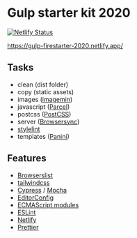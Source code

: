 # Gulp starter kit 2020

[![Netlify Status](https://api.netlify.com/api/v1/badges/9f6f1057-2ce5-44f6-9b4a-47430a9bb5c8/deploy-status)](https://app.netlify.com/sites/gulp-firestarter-2020/deploys)

https://gulp-firestarter-2020.netlify.app/

## Tasks

-   clean (dist folder)
-   copy (static assets)
-   images ([imagemin](https://www.npmjs.com/package/imagemin))
-   javascript ([Parcel](https://parceljs.org/))
-   postcss ([PostCSS](https://www.npmjs.com/package/postcss))
-   server ([Browsersync](https://www.npmjs.com/package/browser-sync))
-   [stylelint](https://www.npmjs.com/package/stylelint)
-   templates ([Panini](https://www.npmjs.com/package/panini))

## Features

-   [Browserslist](https://github.com/browserslist/browserslist)
-   [tailwindcss](https://tailwindcss.com/)
-   [Cypress](https://www.cypress.io) / [Mocha](https://mochajs.org)
-   [EditorConfig](https://editorconfig.org)
-   [ECMAScript modules](https://github.com/standard-things/esm)
-   [ESLint](https://eslint.org)
-   [Netlify](https://www.netlify.com)
-   [Prettier](https://www.npmjs.com/package/prettier)
